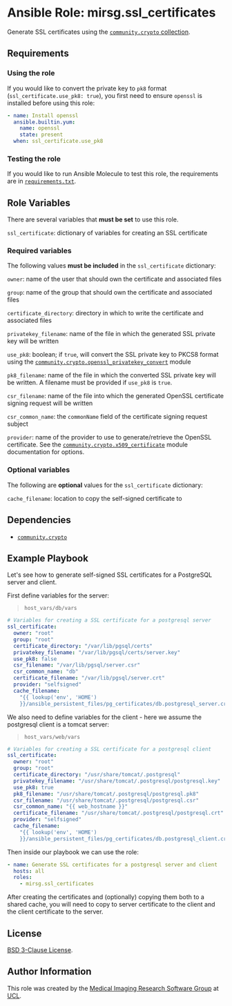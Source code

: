 # Ansible Role: mirsg.ssl_certificates

Generate SSL certificates using the
[`community.crypto` collection](https://docs.ansible.com/ansible/latest/collections/community/crypto/index.html).

## Requirements

### Using the role

If you would like to convert the private key to `pk8` format
(`ssl_certificate.use_pk8: true`), you first need to ensure `openssl` is
installed before using this role:

```yaml
- name: Install openssl
  ansible.builtin.yum:
    name: openssl
    state: present
  when: ssl_certificate.use_pk8
```

### Testing the role

If you would like to run Ansible Molecule to test this role, the requirements
are in
[`requirements.txt`](https://github.com/UCL-MIRSG/ansible-role-ssl-certificates/blob/main/requirements.txt).

## Role Variables

There are several variables that **must be set** to use this role.

`ssl_certificate`: dictionary of variables for creating an SSL certificate

### Required variables

The following values **must be included** in the `ssl_certificate` dictionary:

`owner`: name of the user that should own the certificate and associated files

`group`: name of the group that should own the certificate and associated files

`certificate_directory`: directory in which to write the certificate and
associated files

`privatekey_filename`: name of the file in which the generated SSL private key
will be written

`use_pk8`: boolean; if `true`, will convert the SSL private key to PKCS8 format
using the
[`community.crypto.openssl_privatekey_convert`](https://docs.ansible.com/ansible/devel/collections/community/crypto/openssl_privatekey_convert_module.html)
module

`pk8_filename`: name of the file in which the converted SSL private key will be
written. A filename must be provided if `use_pk8` is `true`.

`csr_filename`: name of the file into which the generated OpenSSL certificate
signing request will be written

`csr_common_name`: the `commonName` field of the certificate signing request
subject

`provider`: name of the provider to use to generate/retrieve the OpenSSL
certificate. See the
[`community.crypto.x509_certificate`](https://docs.ansible.com/ansible/latest/collections/community/crypto/x509_certificate_module.html#parameter-provider)
module documentation for options.

### Optional variables

The following are **optional** values for the `ssl_certificate` dictionary:

`cache_filename`: location to copy the self-signed certificate to

## Dependencies

- [`community.crypto`](https://docs.ansible.com/ansible/latest/collections/community/crypto/index.html)

## Example Playbook

Let's see how to generate self-signed SSL certificates for a PostgreSQL server
and client.

First define variables for the server:

> `host_vars/db/vars`

```yaml
# Variables for creating a SSL certificate for a postgresql server
ssl_certificate:
  owner: "root"
  group: "root"
  certificate_directory: "/var/lib/pgsql/certs"
  privatekey_filename: "/var/lib/pgsql/certs/server.key"
  use_pk8: false
  csr_filename: "/var/lib/pgsql/server.csr"
  csr_common_name: "db"
  certificate_filename: "/var/lib/pgsql/server.crt"
  provider: "selfsigned"
  cache_filename:
    "{{ lookup('env', 'HOME')
    }}/ansible_persistent_files/pg_certificates/db.postgresql_server.crt"
```

We also need to define variables for the client - here we assume the postgresql
client is a tomcat server:

> `host_vars/web/vars`

```yaml
# Variables for creating a SSL certificate for a postgresql client
ssl_certificate:
  owner: "root"
  group: "root"
  certificate_directory: "/usr/share/tomcat/.postgresql"
  privatekey_filename: "/usr/share/tomcat/.postgresql/postgresql.key"
  use_pk8: true
  pk8_filename: "/usr/share/tomcat/.postgresql/postgresql.pk8"
  csr_filename: "/usr/share/tomcat/.postgresql/postgresql.csr"
  csr_common_name: "{{ web_hostname }}"
  certificate_filename: "/usr/share/tomcat/.postgresql/postgresql.crt"
  provider: "selfsigned"
  cache_filename:
    "{{ lookup('env', 'HOME')
    }}/ansible_persistent_files/pg_certificates/db.postgresql_client.crt"
```

Then inside our playbook we can use the role:

```yaml
- name: Generate SSL certificates for a postgresql server and client
  hosts: all
  roles:
    - mirsg.ssl_certificates
```

After creating the certificates and (optionally) copying them both to a shared
cache, you will need to copy to server certificate to the client and the client
certificate to the server.

## License

[BSD 3-Clause License](https://github.com/UCL-MIRSG/ansible-role-ssl-certificates/blob/main/LICENSE).

## Author Information

This role was created by the
[Medical Imaging Research Software Group](https://www.ucl.ac.uk/advanced-research-computing/expertise/research-software-development/medical-imaging-research-software-group)
at [UCL](https://www.ucl.ac.uk/).
